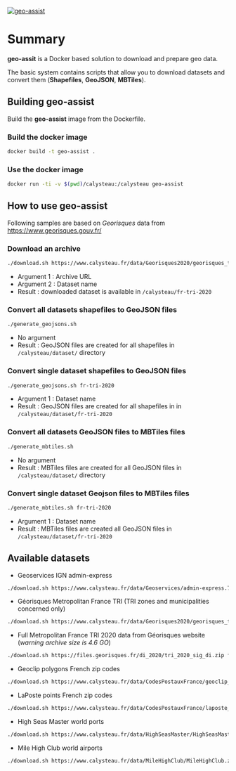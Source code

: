 [![geo-assist](https://www.calysteau.fr/images/geo-assist-banner-96.png)](https://calysteau.fr)

# Summary
__geo-assit__ is a Docker based solution to download and prepare geo data.  
  
The basic system contains scripts that allow you to download datasets and convert them (**Shapefiles**, **GeoJSON**, **MBTiles**).

## Building geo-assist
Build the __geo-assist__ image from the Dockerfile.

### Build the docker image
```bash
docker build -t geo-assist .
```

### Use the docker image
```bash
docker run -ti -v $(pwd)/calysteau:/calysteau geo-assist
```

## How to use geo-assist
Following samples are based on *Georisques* data from https://www.georisques.gouv.fr/

### Download an archive
```bash
./download.sh https://www.calysteau.fr/data/Georisques2020/georisques_tri_2020.zip fr-tri-2020
```

* Argument 1 : Archive URL
* Argument 2 : Dataset name
* Result : downloaded dataset is available in `/calysteau/fr-tri-2020`

### Convert all datasets shapefiles to GeoJSON files
```bash
./generate_geojsons.sh
```

* No argument
* Result : GeoJSON files are created for all shapefiles in `/calysteau/dataset/` directory

### Convert single dataset shapefiles to GeoJSON files
```bash
./generate_geojsons.sh fr-tri-2020
```

* Argument 1 : Dataset name
* Result : GeoJSON files are created for all shapefiles in in `/calysteau/dataset/fr-tri-2020`

### Convert all datasets GeoJSON files to MBTiles files
```bash
./generate_mbtiles.sh
```

* No argument
* Result : MBTiles files are created for all GeoJSON files in `/calysteau/dataset/` directory

### Convert single dataset Geojson files to MBTiles files
```bash
./generate_mbtiles.sh fr-tri-2020
```

* Argument 1 : Dataset name
* Result : MBTiles files are created all GeoJSON files in `/calysteau/dataset/fr-tri-2020`

## Available datasets
* Geoservices IGN admin-express
```bash
./download.sh https://www.calysteau.fr/data/Geoservices/admin-express.7z fr-admin-express
```

* Géorisques Metropolitan France TRI (TRI zones and municipalities concerned only)
```bash
./download.sh https://www.calysteau.fr/data/Georisques2020/georisques_tri_2020.zip fr-tri-2020
```

* Full Metropolitan France TRI 2020 data from Géorisques website (*warning archive size is 4.6 GO*)
```bash
./download.sh https://files.georisques.fr/di_2020/tri_2020_sig_di.zip fr-tri-2020-full
```

* Geoclip polygons French zip codes
```bash
./download.sh https://www.calysteau.fr/data/CodesPostauxFrance/geoclip_codes_postaux_V5.zip fr-zipcode-v5
```

* LaPoste points French zip codes
```bash
./download.sh https://www.calysteau.fr/data/CodesPostauxFrance/laposte_hexasmal.zip fr-zipcode-laposte
```

* High Seas Master world ports
```bash
./download.sh https://www.calysteau.fr/data/HighSeasMaster/HighSeasMaster.zip world-highseasports
```

* Mile High Club world airports
```bash
./download.sh https://www.calysteau.fr/data/MileHighClub/MileHighClub.zip world-airports
```
